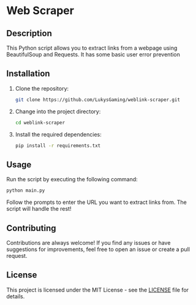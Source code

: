 # Web Scraper

## Description

This Python script allows you to extract links from a webpage using BeautifulSoup and Requests.
It has some basic user error prevention

## Installation

1. Clone the repository:

   ```bash
   git clone https://github.com/LukysGaming/weblink-scraper.git
   ```

2. Change into the project directory:

   ```bash
   cd weblink-scraper
   ```

3. Install the required dependencies:

   ```bash
   pip install -r requirements.txt
   ```

## Usage

Run the script by executing the following command:

```bash
python main.py
```

Follow the prompts to enter the URL you want to extract links from. The script will handle the rest!

## Contributing

Contributions are always welcome! If you find any issues or have suggestions for improvements, feel free to open an issue or create a pull request.

## License

This project is licensed under the MIT License - see the [LICENSE](LICENSE) file for details.

```

